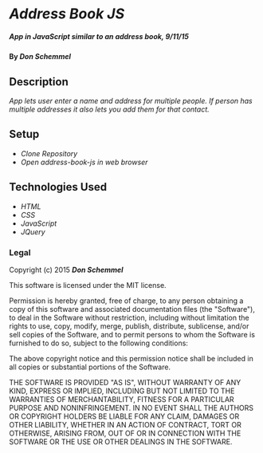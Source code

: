 # _Address Book JS_

##### _App in JavaScript similar to an address book, 9/11/15_

#### By _**Don Schemmel**_

## Description

_App lets user enter a name and address for multiple people. If person has multiple
addresses it also lets you add them for that contact._

## Setup

* _Clone Repository_
* _Open address-book-js in web browser_

## Technologies Used

* _HTML_
* _CSS_
* _JavaScript_
* _JQuery_

### Legal

Copyright (c) 2015 **_Don Schemmel_**

This software is licensed under the MIT license.

Permission is hereby granted, free of charge, to any person obtaining a copy
of this software and associated documentation files (the "Software"), to deal
in the Software without restriction, including without limitation the rights
to use, copy, modify, merge, publish, distribute, sublicense, and/or sell
copies of the Software, and to permit persons to whom the Software is
furnished to do so, subject to the following conditions:

The above copyright notice and this permission notice shall be included in
all copies or substantial portions of the Software.

THE SOFTWARE IS PROVIDED "AS IS", WITHOUT WARRANTY OF ANY KIND, EXPRESS OR
IMPLIED, INCLUDING BUT NOT LIMITED TO THE WARRANTIES OF MERCHANTABILITY,
FITNESS FOR A PARTICULAR PURPOSE AND NONINFRINGEMENT. IN NO EVENT SHALL THE
AUTHORS OR COPYRIGHT HOLDERS BE LIABLE FOR ANY CLAIM, DAMAGES OR OTHER
LIABILITY, WHETHER IN AN ACTION OF CONTRACT, TORT OR OTHERWISE, ARISING FROM,
OUT OF OR IN CONNECTION WITH THE SOFTWARE OR THE USE OR OTHER DEALINGS IN
THE SOFTWARE.
